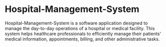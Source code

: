 # Hospital-Management-System
Hospital-Management-System is a software application designed to manage the day-to-day operations of a hospital or medical facility. This system helps healthcare professionals to efficiently manage their patients' medical information, appointments, billing, and other administrative tasks.
